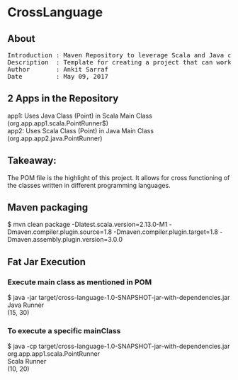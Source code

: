# CrossLanguage

## About
<pre>Introduction : Maven Repository to leverage Scala and Java code together
Description  : Template for creating a project that can work with both Scala and Java classes
Author       : Ankit Sarraf
Date         : May 09, 2017
</pre>

## 2 Apps in the Repository
app1: Uses Java Class (Point) in Scala Main Class (org.app.app1.scala.PointRunner$)
<br/>app2: Uses Scala Class (Point) in Java Main Class (org.app.app2.java.PointRunner)

## Takeaway:
The POM file is the highlight of this project. It allows for cross functioning of the classes written in different programming languages.

## Maven packaging
$ mvn clean package -Dlatest.scala.version=2.13.0-M1 -Dmaven.compiler.plugin.source=1.8 -Dmaven.compiler.plugin.target=1.8 -Dmaven.assembly.plugin.version=3.0.0

## Fat Jar Execution
### Execute main class as mentioned in POM
$ java -jar target/cross-language-1.0-SNAPSHOT-jar-with-dependencies.jar 
<br>Java Runner
<br>(15, 30)

### To execute a specific mainClass
$ java -cp target/cross-language-1.0-SNAPSHOT-jar-with-dependencies.jar org.app.app1.scala.PointRunner
<br>Scala Runner
<br>(10, 20)
